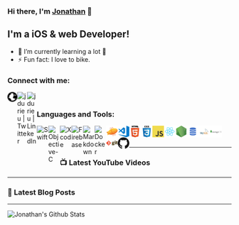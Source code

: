 ### Hi there, I'm [Jonathan][website] 👋

## I'm a iOS & web Developer!
- 🌱 I’m currently learning a lot 🤣
- ⚡ Fun fact: I love to bike.

### Connect with me:

[<img align="left" alt="jdurieu" width="22px" src="https://raw.githubusercontent.com/iconic/open-iconic/master/svg/globe.svg" />][website]
[<img align="left" alt="jdurieu | Twitter" width="22px" src="https://cdn.jsdelivr.net/npm/simple-icons@v3/icons/twitter.svg" />][twitter]
[<img align="left" alt="jdurieu | LinkedIn" width="22px" src="https://cdn.jsdelivr.net/npm/simple-icons@v3/icons/linkedin.svg" />][linkedin]

<br />

### Languages and Tools:

<img align="left" alt="Swift" width="26px" src=[logo-Swift] />
<img align="left" alt="Objective-C" width="26px" src=[logo-Objective-C] />
<img align="left" alt="Xcode" width="26px" src=[logo-xcode] />
<img align="left" alt="Firebase" width="26px" src=[logo-firebase] />
<img align="left" alt="Markdown" width="26px" src=[logo-markdown] />
<img align="left" alt="Docker" width="26px" src=[logo-docker] />
<img align="left" alt="Zeplin" width="26px" src="https://raw.githubusercontent.com/github/explore/80688e429a7d4ef2fca1e82350fe8e3517d3494d/topics/zeplin/zeplin.png" />
<img align="left" alt="Visual Studio Code" width="26px" src="https://raw.githubusercontent.com/github/explore/80688e429a7d4ef2fca1e82350fe8e3517d3494d/topics/visual-studio-code/visual-studio-code.png" />
<img align="left" alt="HTML5" width="26px" src="https://raw.githubusercontent.com/github/explore/80688e429a7d4ef2fca1e82350fe8e3517d3494d/topics/html/html.png" />
<img align="left" alt="CSS3" width="26px" src="https://raw.githubusercontent.com/github/explore/80688e429a7d4ef2fca1e82350fe8e3517d3494d/topics/css/css.png" />
<img align="left" alt="JavaScript" width="26px" src="https://raw.githubusercontent.com/github/explore/80688e429a7d4ef2fca1e82350fe8e3517d3494d/topics/javascript/javascript.png" />
<img align="left" alt="React" width="26px" src="https://raw.githubusercontent.com/github/explore/80688e429a7d4ef2fca1e82350fe8e3517d3494d/topics/react/react.png" />
<img align="left" alt="Node.js" width="26px" src="https://raw.githubusercontent.com/github/explore/80688e429a7d4ef2fca1e82350fe8e3517d3494d/topics/nodejs/nodejs.png" />
<img align="left" alt="SQL" width="26px" src="https://raw.githubusercontent.com/github/explore/80688e429a7d4ef2fca1e82350fe8e3517d3494d/topics/sql/sql.png" />
<img align="left" alt="MySQL" width="26px" src="https://raw.githubusercontent.com/github/explore/80688e429a7d4ef2fca1e82350fe8e3517d3494d/topics/mysql/mysql.png" />
<img align="left" alt="MongoDB" width="26px" src="https://raw.githubusercontent.com/github/explore/80688e429a7d4ef2fca1e82350fe8e3517d3494d/topics/mongodb/mongodb.png" />
<img align="left" alt="Git" width="26px" src="https://raw.githubusercontent.com/github/explore/80688e429a7d4ef2fca1e82350fe8e3517d3494d/topics/git/git.png" />
<img align="left" alt="GitHub" width="26px" src="https://raw.githubusercontent.com/github/explore/78df643247d429f6cc873026c0622819ad797942/topics/github/github.png" />

<br />
<br />

---

### 📺 Latest YouTube Videos
<!-- YOUTUBE:START -->
<!-- YOUTUBE:END -->

---

### 📕 Latest Blog Posts
<!-- BLOG-POST-LIST:START -->
<!-- BLOG-POST-LIST:END -->

---

<img align="left" alt="Jonathan's Github Stats" src="https://github-readme-stats.jdurieu.vercel.app/api?username=jdurieu&show_icons=true&hide_border=true" />

[website]: https://www.jdurieu.be
[twitter]: https://twitter.com/jdurieu
[linkedin]: https://linkedin.com/in/jdurieu

<!-- [logo-Swift]: https://raw.githubusercontent.com/github/explore/topics/swift/swift.png -->
[logo-Swift]: https://raw.githubusercontent.com/github/explore/80688e429a7d4ef2fca1e82350fe8e3517d3494d/topics/zeplin/zeplin.png
[logo-Objective-C]: https://raw.githubusercontent.com/github/explore/topics/objective-c/objective-c.png
[logo-xcode]: https://raw.githubusercontent.com/github/explore/topics/xcode/xcode.png
[logo-firebase]: https://raw.githubusercontent.com/github/explore/topics/firebase/firebase.png
[logo-markdown]: https://raw.githubusercontent.com/github/explore/topics/markdown/markdown.png
[logo-docker]: https://raw.githubusercontent.com/github/explore/topics/docker/docker.png
